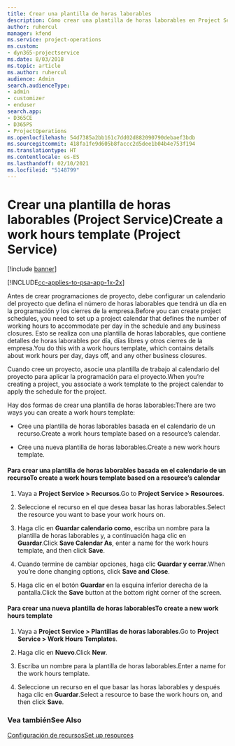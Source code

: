 ```yaml
---
title: Crear una plantilla de horas laborables
description: Cómo crear una plantilla de horas laborables en Project Service
author: ruhercul
manager: kfend
ms.service: project-operations
ms.custom:
- dyn365-projectservice
ms.date: 8/03/2018
ms.topic: article
ms.author: ruhercul
audience: Admin
search.audienceType:
- admin
- customizer
- enduser
search.app:
- D365CE
- D365PS
- ProjectOperations
ms.openlocfilehash: 54d7385a2bb161c7dd02d882090790debaef3bdb
ms.sourcegitcommit: 418fa1fe9d605b8faccc2d5dee1b04b4e753f194
ms.translationtype: HT
ms.contentlocale: es-ES
ms.lasthandoff: 02/10/2021
ms.locfileid: "5148799"
---
```

# <a name="create-a-work-hours-template-project-service"></a><span data-ttu-id="6a67f-103">Crear una plantilla de horas laborables (Project Service)</span><span class="sxs-lookup"><span data-stu-id="6a67f-103">Create a work hours template (Project Service)</span></span>

[!include [banner](../includes/psa-now-project-operations.md)]

[!INCLUDE[cc-applies-to-psa-app-1x-2x](../includes/cc-applies-to-psa-app-1x-2x.md)]

<span data-ttu-id="6a67f-104">Antes de crear programaciones de proyecto, debe configurar un calendario del proyecto que defina el número de horas laborables que tendrá un día en la programación y los cierres de la empresa.</span><span class="sxs-lookup"><span data-stu-id="6a67f-104">Before you can create project schedules, you need to set up a project calendar that defines the number of working hours to accommodate per day in the schedule and any business closures.</span></span> <span data-ttu-id="6a67f-105">Esto se realiza con una plantilla de horas laborables, que contiene detalles de horas laborables por día, días libres y otros cierres de la empresa.</span><span class="sxs-lookup"><span data-stu-id="6a67f-105">You do this with a work hours template, which contains details about work hours per day, days off, and any other business closures.</span></span>  
  
 <span data-ttu-id="6a67f-106">Cuando cree un proyecto, asocie una plantilla de trabajo al calendario del proyecto para aplicar la programación para el proyecto.</span><span class="sxs-lookup"><span data-stu-id="6a67f-106">When you’re creating a project, you associate a work template to the project calendar to apply the schedule for the project.</span></span>  
  
 <span data-ttu-id="6a67f-107">Hay dos formas de crear una plantilla de horas laborables:</span><span class="sxs-lookup"><span data-stu-id="6a67f-107">There are two ways you can create a work hours template:</span></span>  
  
-   <span data-ttu-id="6a67f-108">Cree una plantilla de horas laborables basada en el calendario de un recurso.</span><span class="sxs-lookup"><span data-stu-id="6a67f-108">Create a work hours template based on a resource’s calendar.</span></span>  
  
-   <span data-ttu-id="6a67f-109">Cree una nueva plantilla de horas laborables.</span><span class="sxs-lookup"><span data-stu-id="6a67f-109">Create a new work hours template.</span></span>  
  
#### <a name="to-create-a-work-hours-template-based-on-a-resources-calendar"></a><span data-ttu-id="6a67f-110">Para crear una plantilla de horas laborables basada en el calendario de un recurso</span><span class="sxs-lookup"><span data-stu-id="6a67f-110">To create a work hours template based on a resource’s calendar</span></span>  
  
1.  <span data-ttu-id="6a67f-111">Vaya a **Project Service > Recursos**.</span><span class="sxs-lookup"><span data-stu-id="6a67f-111">Go to **Project Service > Resources**.</span></span>  
  
2.  <span data-ttu-id="6a67f-112">Seleccione el recurso en el que desea basar las horas laborables.</span><span class="sxs-lookup"><span data-stu-id="6a67f-112">Select the resource you want to base your work hours on.</span></span>  
  
3.  <span data-ttu-id="6a67f-113">Haga clic en **Guardar calendario como**, escriba un nombre para la plantilla de horas laborables y, a continuación haga clic en **Guardar**.</span><span class="sxs-lookup"><span data-stu-id="6a67f-113">Click **Save Calendar As**, enter a name for the work hours template, and then click **Save**.</span></span>  
  
4.  <span data-ttu-id="6a67f-114">Cuando termine de cambiar opciones, haga clic **Guardar y cerrar**.</span><span class="sxs-lookup"><span data-stu-id="6a67f-114">When you’re done changing options, click **Save and Close**.</span></span>  
  
5.  <span data-ttu-id="6a67f-115">Haga clic en el botón **Guardar** en la esquina inferior derecha de la pantalla.</span><span class="sxs-lookup"><span data-stu-id="6a67f-115">Click the **Save** button at the bottom right corner of the screen.</span></span>  
  
#### <a name="to-create-a-new-work-hours-template"></a><span data-ttu-id="6a67f-116">Para crear una nueva plantilla de horas laborables</span><span class="sxs-lookup"><span data-stu-id="6a67f-116">To create a new work hours template</span></span>  
  
1.  <span data-ttu-id="6a67f-117">Vaya a **Project Service > Plantillas de horas laborables**.</span><span class="sxs-lookup"><span data-stu-id="6a67f-117">Go to **Project Service > Work Hours Templates**.</span></span>  
  
2.  <span data-ttu-id="6a67f-118">Haga clic en **Nuevo**.</span><span class="sxs-lookup"><span data-stu-id="6a67f-118">Click **New**.</span></span>  
  
3.  <span data-ttu-id="6a67f-119">Escriba un nombre para la plantilla de horas laborables.</span><span class="sxs-lookup"><span data-stu-id="6a67f-119">Enter a name for the work hours template.</span></span>  
  
4.  <span data-ttu-id="6a67f-120">Seleccione un recurso en el que basar las horas laborables y después haga clic en **Guardar**.</span><span class="sxs-lookup"><span data-stu-id="6a67f-120">Select a resource to base the work hours on, and then click **Save**.</span></span>  
  
### <a name="see-also"></a><span data-ttu-id="6a67f-121">Vea también</span><span class="sxs-lookup"><span data-stu-id="6a67f-121">See Also</span></span>  
 [<span data-ttu-id="6a67f-122">Configuración de recursos</span><span class="sxs-lookup"><span data-stu-id="6a67f-122">Set up resources</span></span>](../psa/set-up-resources.md)
